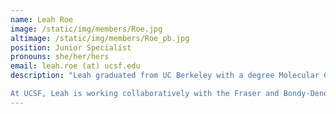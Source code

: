 ```yaml
---
name: Leah Roe
image: /static/img/members/Roe.jpg
altimage: /static/img/members/Roe_pb.jpg
position: Junior Specialist
pronouns: she/her/hers
email: leah.roe (at) ucsf.edu
description: "Leah graduated from UC Berkeley with a degree Molecular Cell Biology with emphasis in Biochemistry and Molecular Biology. During undergrad, Leah worked under the guidance of Dr. Ron Zuckermann at LBNL studying peptoids, a class of peptide mimics. Her research focused on controlling structure through side chain to main chain hydrogen bonding.

At UCSF, Leah is working collaboratively with the Fraser and Bondy-Denomy Labs on crystallography of anti-CRISPR proteins.  When not in lab, Leah enjoys hikes and exploring the city."
---
```

